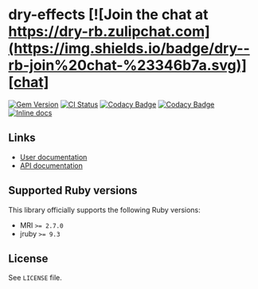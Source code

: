 <!--- this file is synced from dry-rb/template-gem project -->
[gem]: https://rubygems.org/gems/dry-effects
[actions]: https://github.com/dry-rb/dry-effects/actions
[codacy]: https://www.codacy.com/gh/dry-rb/dry-effects
[chat]: https://dry-rb.zulipchat.com
[inchpages]: http://inch-ci.org/github/dry-rb/dry-effects

# dry-effects [![Join the chat at https://dry-rb.zulipchat.com](https://img.shields.io/badge/dry--rb-join%20chat-%23346b7a.svg)][chat]

[![Gem Version](https://badge.fury.io/rb/dry-effects.svg)][gem]
[![CI Status](https://github.com/dry-rb/dry-effects/workflows/ci/badge.svg)][actions]
[![Codacy Badge](https://api.codacy.com/project/badge/Grade/158a8a584a3845eba4a67a71ad540210)][codacy]
[![Codacy Badge](https://api.codacy.com/project/badge/Coverage/158a8a584a3845eba4a67a71ad540210)][codacy]
[![Inline docs](http://inch-ci.org/github/dry-rb/dry-effects.svg?branch=master)][inchpages]

## Links

* [User documentation](https://dry-rb.org/gems/dry-effects)
* [API documentation](http://rubydoc.info/gems/dry-effects)

## Supported Ruby versions

This library officially supports the following Ruby versions:

* MRI `>= 2.7.0`
* jruby `>= 9.3`

## License

See `LICENSE` file.
